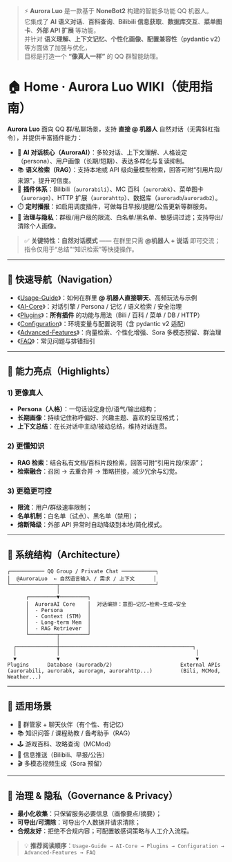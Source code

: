 > ⚡ **Aurora Luo** 是一款基于 **NoneBot2** 构建的智能多功能 QQ 机器人。  
> 它集成了 **AI 语义对话**、**百科查询**、**Bilibili 信息获取**、**数据库交互**、**菜单图卡**、**外部 API 扩展** 等功能，  
> 并针对 **语义理解、上下文记忆、个性化画像、配置兼容性（pydantic v2）** 等方面做了加强与优化，  
> 目标是打造一个 **“像真人一样”** 的 QQ 群智能助理。

# 🏠 Home · Aurora Luo WIKI（使用指南）

**Aurora Luo** 面向 QQ 群/私聊场景，支持 **直接 @ 机器人** 自然对话（无需斜杠指令），并提供丰富插件能力：

- 🤖 **AI 对话核心（AuroraAI）**：多轮对话、上下文理解、人格设定（persona）、用户画像（长期/短期）、表达多样化与复读抑制。
- 📚 **语义检索（RAG）**：支持本地或 API 级向量模型检索，回答可附“引用片段/来源”，提升可信度。
- 🧩 **插件体系**：Bilibili（`aurorabili`）、MC 百科（`aurorabk`）、菜单图卡（`auroragm`）、HTTP 扩展（`aurorahttp`）、数据库（`auroradb`/`auroradb2`）。
- ⏱️ **定时播报**：如启用调度插件，可做每日早报/提醒/公告更新等群服务。
- 🔐 **治理与隐私**：群级/用户级的限流、白名单/黑名单、敏感词过滤；支持导出/清除个人画像。

> ✅ **关键特性：自然对话模式** —— 在群里只需 **@机器人 + 说话** 即可交流；指令仅用于“总结”“知识检索”等快捷操作。

---

## 🧭 快速导航（Navigation）
- 《[Usage-Guide](Usage-Guide.md)》：如何在群里 **@ 机器人直接聊天**、高频玩法与示例
- 《[AI-Core](AI-Core.md)》：对话引擎 / Persona / 记忆 / 语义检索 / 安全治理
- 《[Plugins](Plugins.md)》：**所有插件** 的功能与用法（Bili / 百科 / 菜单 / DB / HTTP）
- 《[Configuration](Configuration.md)》：环境变量与配置说明（含 pydantic v2 适配）
- 《[Advanced-Features](Advanced-Features.md)》：向量检索、个性化增强、Sora 多模态预留、群治理
- 《[FAQ](FAQ.md)》：常见问题与排错指引

---

## 🌟 能力亮点（Highlights）

### 1) 更像真人
- **Persona（人格）**：一句话设定身份/语气/输出结构；
- **长期画像**：持续记住称呼偏好、兴趣主题、喜欢的呈现格式；
- **上下文总结**：在长对话中主动/被动总结，维持对话连贯。

### 2) 更懂知识
- **RAG 检索**：结合私有文档/百科片段检索，回答可附“引用片段/来源”；
- **检索融合**：召回 → 去重合并 → 策略拼接，减少冗余与幻觉。

### 3) 更稳更可控
- **限流**：用户/群级速率限制；
- **名单机制**：白名单（试点）、黑名单（禁用）；
- **熔断降级**：外部 API 异常时自动降级到本地/简化模式。

---

## 🧱 系统结构（Architecture）
```
┌─────────── QQ Group / Private Chat ───────────┐
│  @AuroraLuo  ← 自然语言输入 / 需求 / 上下文      │
└───────────────┬───────────────────────────────┘
                │
      ┌─────────▼─────────┐
      │  AuroraAI Core    │  对话编排：意图→记忆→检索→生成→安全
      │  - Persona        │
      │  - Context (STM)  │
      │  - Long-term Mem  │
      │  - RAG Retriever  │
      └─────────┬─────────┘
                │
  ┌─────────────┼───────────────────────────────────────────┐
  │             │                                            │
  ▼             ▼                                            ▼
Plugins      Database (auroradb/2)                      External APIs
(aurorabili, aurorabk, auroragm, aurorahttp...)         (Bili, MCMod, Weather...)
```

---

## 🌈 适用场景
- 🧭 群管家 + 聊天伙伴（有个性、有记忆）  
- 📚 知识问答 / 课程助教 / 备考助手（RAG）  
- 🕹 游戏百科、攻略查询（MCMod）  
- 📰 信息推送（Bilibili、早报/公告）  
- 🎬 多模态视频生成（Sora 预留）

---

## 🔐 治理 & 隐私（Governance & Privacy）
- **最小化收集**：只保留服务必要信息（画像要点/摘要）；
- **可导出/可清除**：可导出个人数据并请求清除；
- **合规友好**：拒绝不合规内容；可配置敏感词策略与人工介入流程。

> 💡 **推荐阅读顺序**：`Usage-Guide → AI-Core → Plugins → Configuration → Advanced-Features → FAQ`
